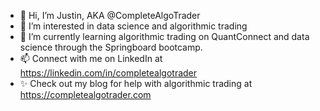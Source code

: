 - 👋 Hi, I’m Justin, AKA @CompleteAlgoTrader
- 👀 I’m interested in data science and algorithmic trading
- 🌱 I’m currently learning algorithmic trading on QuantConnect and data science through the Springboard bootcamp.
- 📫 Connect with me on LinkedIn at https://linkedin.com/in/completealgotrader
- ✨ Check out my blog for help with algorithmic trading at https://completealgotrader.com

<!---
CompleteAlgoTrader/CompleteAlgoTrader is a ✨ special ✨ repository because its `README.md` (this file) appears on your GitHub profile.
You can click the Preview link to take a look at your changes.
--->
